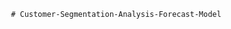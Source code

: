      # Customer-Segmentation-Analysis-Forecast-Model              
                          
           
